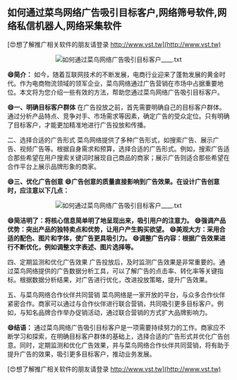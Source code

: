 ## **如何通过菜鸟网络广告吸引目标客户,网络筛号软件,网络私信机器人,网络采集软件**

[😍想了解推广相关软件的朋友请登录 http://www.vst.tw](http://www.vst.tw)

 <center><img src="https://vst.tw/MP4/tuiguang/png/3.png" alt="如何通过菜鸟网络广告吸引目标客户____.txt"></center>

**😄简介：**
如今，随着互联网技术的不断发展，电商行业迎来了蓬勃发展的黄金时代。作为电商物流领域的领军企业，菜鸟网络通过广告营销在市场中占据重要地位。本文将为您介绍一些有效的方法，帮助您通过菜鸟网络广告吸引目标客户。

**😄一、明确目标客户群体**
在广告投放之前，首先需要明确自己的目标客户群体。通过分析产品特点、竞争对手、市场需求等因素，确定广告的受众定位。只有明确了目标客户，才能更加精准地进行广告投放和传播。

二、选择合适的广告形式
菜鸟网络提供了多种广告形式，如搜索广告、展示广告、视频广告等。根据自身需求和预算，选择合适的广告形式。例如，搜索广告适合那些希望在用户搜索关键词时展现自己商品的商家；展示广告则适合那些希望在合作平台上展示品牌形象的商家。

**😄三、优化广告创意**
**😄广告创意的质量直接影响到广告效果。在设计广告创意时，应注意以下几点：**

 <center><img src="https://vst.tw/MP4/tuiguang/png/8.png" alt="如何通过菜鸟网络广告吸引目标客户____.txt"></center>

**😄简洁明了：将核心信息简单明了地呈现出来，吸引用户的注意力。**
**😄强调产品优势：突出产品的独特卖点和优势，让用户产生购买欲望。**
**😄美观大方：采用合适的配色、图片和字体，使广告更具吸引力。**
**😄调整广告内容：根据广告效果进行不断优化，例如调整文字表述、图片选择等。**

四、定期监测和优化广告效果
广告投放后，及时监测广告效果是非常重要的。通过菜鸟网络提供的广告数据分析工具，可以了解广告的点击率、转化率等关键指标。根据数据分析结果，对广告进行优化，改进投放策略，提升广告效果。

五、与菜鸟网络合作伙伴共同营销
菜鸟网络是一家开放的平台，与众多合作伙伴紧密合作。商家可以通过与合作伙伴进行联合营销，共同吸引更多目标客户。例如，与知名品牌合作举办促销活动，通过联合营销的方式扩大品牌影响力。

**😄结语：**
通过菜鸟网络广告吸引目标客户是一项需要持续努力的工作。商家应不断学习和探索，在明确目标客户群体的基础上，选择合适的广告形式并优化广告创意。同时，定期监测和优化广告效果，并与菜鸟网络合作伙伴共同营销，将有助于提升广告的效果，吸引更多目标客户，推动业务发展。

[😍想了解推广相关软件的朋友请登录 http://www.vst.tw](http://www.vst.tw)



